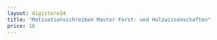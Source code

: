 ```yaml
---
layout: digistore24
title: "Motivationsschreiben Master Forst- und Holzwissenschaften"
price: 10
---
```

